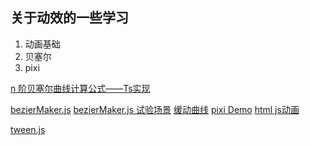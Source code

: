 ## 关于动效的一些学习
1. 动画基础
2. 贝塞尔
3. pixi

[n 阶贝塞尔曲线计算公式——Ts实现](https://blog.csdn.net/lxt610/article/details/105071368)

[bezierMaker.js](https://juejin.cn/post/6844903542902226951)
[bezierMaker.js 试验场景](https://aaaaaaaty.github.io/bezierMaker.js/playground/playground.html)
[缓动曲线](https://easings.net/)
[pixi Demo](https://juejin.cn/post/6937862827499749406)
[html js动画](http://lamberta.github.io/html5-animation/)

[tween.js](https://github.com/tweenjs/tween.js/)